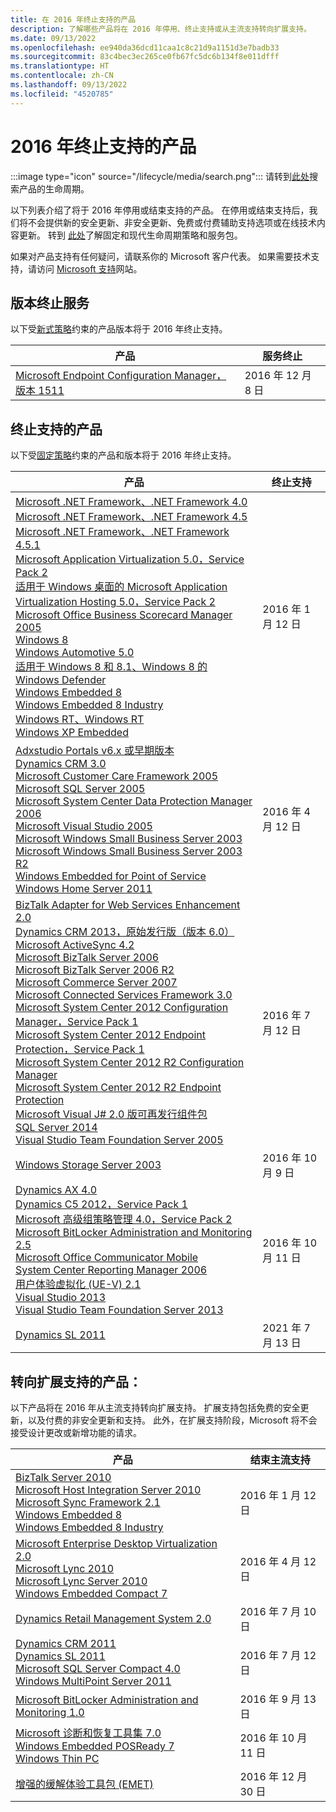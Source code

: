 ```yaml
---
title: 在 2016 年终止支持的产品
description: 了解哪些产品将在 2016 年停用、终止支持或从主流支持转向扩展支持。
ms.date: 09/13/2022
ms.openlocfilehash: ee940da36dcd11caa1c8c21d9a1151d3e7badb33
ms.sourcegitcommit: 83c4bec3ec265ce0fb67fc5dc6b134f8e011dfff
ms.translationtype: HT
ms.contentlocale: zh-CN
ms.lasthandoff: 09/13/2022
ms.locfileid: "4520785"
---
```

# <a name="products-ending-support-in-2016"></a>2016 年终止支持的产品

:::image type="icon" source="/lifecycle/media/search.png":::
请转到[此处](/lifecycle/products/)搜索产品的生命周期。

以下列表介绍了将于 2016 年停用或结束支持的产品。 在停用或结束支持后，我们将不会提供新的安全更新、非安全更新、免费或付费辅助支持选项或在线技术内容更新。 转到 [此处](/lifecycle/overview/product-end-of-support-overview)了解固定和现代生命周期策略和服务包。

如果对产品支持有任何疑问，请联系你的 Microsoft 客户代表。 如果需要技术支持，请访问 [Microsoft 支持](https://support.microsoft.com/contactus/?ws=support)网站。



## <a name="release-end-of-servicing"></a>版本终止服务

以下受[新式策略](/lifecycle/policies/modern)约束的产品版本将于 2016 年终止支持。

| 产品 | 服务终止 |
| --- | --- |
| [Microsoft Endpoint Configuration Manager，版本 1511](/lifecycle/products/microsoft-endpoint-configuration-manager?branch=live)<br> | 2016 年 12 月 8 日 |


## <a name="products-reaching-end-of-support"></a>终止支持的产品

以下受[固定策略](/lifecycle/policies/fixed)约束的产品和版本将于 2016 年终止支持。

| 产品 | 终止支持 |
| --- | --- |
| [Microsoft .NET Framework、.NET Framework 4.0](/lifecycle/products/microsoft-net-framework?branch=live)<br>[Microsoft .NET Framework、.NET Framework 4.5](/lifecycle/products/microsoft-net-framework?branch=live)<br>[Microsoft .NET Framework、.NET Framework 4.5.1](/lifecycle/products/microsoft-net-framework?branch=live)<br>[Microsoft Application Virtualization 5.0，Service Pack 2](/lifecycle/products/microsoft-application-virtualization-50?branch=live)<br>[适用于 Windows 桌面的 Microsoft Application Virtualization Hosting 5.0，Service Pack 2](/lifecycle/products/microsoft-application-virtualization-hosting-50?branch=live)<br>[Microsoft Office Business Scorecard Manager 2005](/lifecycle/products/microsoft-office-business-scorecard-manager-2005?branch=live)<br>[Windows 8](/lifecycle/products/windows-8?branch=live)<br>[Windows Automotive 5.0](/lifecycle/products/windows-automotive-50?branch=live)<br>[适用于 Windows 8 和 8.1、Windows 8 的 Windows Defender](/lifecycle/products/windows-defender-for-windows-8-and-81?branch=live)<br>[Windows Embedded 8](/lifecycle/products/windows-embedded-8?branch=live)<br>[Windows Embedded 8 Industry](/lifecycle/products/windows-embedded-8-industry?branch=live)<br>[Windows RT、Windows RT](/lifecycle/products/windows-rt?branch=live)<br>[Windows XP Embedded](/lifecycle/products/windows-xp-embedded?branch=live)<br> | 2016 年 1 月 12 日 |
| [Adxstudio Portals v6.x 或早期版本](/lifecycle/products/adxstudio-portals-v6x-or-prior?branch=live)<br>[Dynamics CRM 3.0](/lifecycle/products/dynamics-crm-30?branch=live)<br>[Microsoft Customer Care Framework 2005](/lifecycle/products/microsoft-customer-care-framework-2005?branch=live)<br>[Microsoft SQL Server 2005](/lifecycle/products/microsoft-sql-server-2005?branch=live)<br>[Microsoft System Center Data Protection Manager 2006](/lifecycle/products/microsoft-system-center-data-protection-manager-2006?branch=live)<br>[Microsoft Visual Studio 2005](/lifecycle/products/microsoft-visual-studio-2005?branch=live)<br>[Microsoft Windows Small Business Server 2003](/lifecycle/products/microsoft-windows-small-business-server-2003?branch=live)<br>[Microsoft Windows Small Business Server 2003 R2](/lifecycle/products/microsoft-windows-small-business-server-2003-r2-?branch=live)<br>[Windows Embedded for Point of Service](/lifecycle/products/windows-embedded-for-point-of-service?branch=live)<br>[Windows Home Server 2011](/lifecycle/products/windows-home-server-2011?branch=live)<br> | 2016 年 4 月 12 日 |
| [BizTalk Adapter for Web Services Enhancement 2.0](/lifecycle/products/biztalk-adapter-for-web-services-enhancement-20?branch=live)<br>[Dynamics CRM 2013，原始发行版（版本 6.0）](/lifecycle/products/dynamics-crm-2013?branch=live)<br>[Microsoft ActiveSync 4.2](/lifecycle/products/microsoft-activesync-42?branch=live)<br>[Microsoft BizTalk Server 2006](/lifecycle/products/microsoft-biztalk-server-2006?branch=live)<br>[Microsoft BizTalk Server 2006 R2](/lifecycle/products/microsoft-biztalk-server-2006-r2?branch=live)<br>[Microsoft Commerce Server 2007](/lifecycle/products/microsoft-commerce-server-2007?branch=live)<br>[Microsoft Connected Services Framework 3.0](/lifecycle/products/microsoft-connected-services-framework-30?branch=live)<br>[Microsoft System Center 2012 Configuration Manager，Service Pack 1](/lifecycle/products/microsoft-system-center-2012-configuration-manager?branch=live)<br>[Microsoft System Center 2012 Endpoint Protection，Service Pack 1](/lifecycle/products/microsoft-system-center-2012-endpoint-protection?branch=live)<br>[Microsoft System Center 2012 R2 Configuration Manager](/lifecycle/products/microsoft-system-center-2012-r2-configuration-manager?branch=live)<br>[Microsoft System Center 2012 R2 Endpoint Protection](/lifecycle/products/microsoft-system-center-2012-r2-endpoint-protection?branch=live)<br>[Microsoft Visual J# 2.0 版可再发行组件包](/lifecycle/products/microsoft-visual-j-version-20-redistributable-package?branch=live)<br>[SQL Server 2014](/lifecycle/products/sql-server-2014?branch=live)<br>[Visual Studio Team Foundation Server 2005](/lifecycle/products/microsoft-visual-studio-2005-team-foundation-server?branch=live)<br> | 2016 年 7 月 12 日 |
| [Windows Storage Server 2003](/lifecycle/products/windows-storage-server-2003?branch=live)<br> | 2016 年 10 月 9 日 |
| [Dynamics AX 4.0](/lifecycle/products/dynamics-ax-40?branch=live)<br>[Dynamics C5 2012，Service Pack 1](/lifecycle/products/dynamics-c5-2012?branch=live)<br>[Microsoft 高级组策略管理 4.0，Service Pack 2](/lifecycle/products/microsoft-advanced-group-policy-management-40?branch=live)<br>[Microsoft BitLocker Administration and Monitoring 2.5](/lifecycle/products/microsoft-bitlocker-administration-and-monitoring-25?branch=live)<br>[Microsoft Office Communicator Mobile](/lifecycle/products/microsoft-office-communicator-mobile?branch=live)<br>[System Center Reporting Manager 2006](/lifecycle/products/system-center-reporting-manager-2006?branch=live)<br>[用户体验虚拟化 (UE-V) 2.1](/lifecycle/products/user-experience-virtualization-uev-21?branch=live)<br>[Visual Studio 2013](/lifecycle/products/visual-studio-2013?branch=live)<br>[Visual Studio Team Foundation Server 2013](/lifecycle/products/visual-studio-team-foundation-server-2013?branch=live)<br> | 2016 年 10 月 11 日 |
| [Dynamics SL 2011](/lifecycle/products/dynamics-sl-2011?branch=live)<br> | 2021 年 7 月 13 日 |


## <a name="products-moving-to-extended-support"></a>转向扩展支持的产品：

以下产品将在 2016 年从主流支持转向扩展支持。 扩展支持包括免费的安全更新，以及付费的非安全更新和支持。 此外，在扩展支持阶段，Microsoft 将不会接受设计更改或新增功能的请求。

| 产品 | 结束主流支持 |
| --- | --- |
| [BizTalk Server 2010](/lifecycle/products/biztalk-server-2010?branch=live)<br>[Microsoft Host Integration Server 2010](/lifecycle/products/microsoft-host-integration-server-2010?branch=live)<br>[Microsoft Sync Framework 2.1](/lifecycle/products/microsoft-sync-framework-21?branch=live)<br>[Windows Embedded 8](/lifecycle/products/windows-embedded-8?branch=live)<br>[Windows Embedded 8 Industry](/lifecycle/products/windows-embedded-8-industry?branch=live)<br> | 2016 年 1 月 12 日 |
| [Microsoft Enterprise Desktop Virtualization 2.0](/lifecycle/products/microsoft-enterprise-desktop-virtualization-20?branch=live)<br>[Microsoft Lync 2010](/lifecycle/products/microsoft-lync-2010?branch=live)<br>[Microsoft Lync Server 2010](/lifecycle/products/microsoft-lync-server-2010?branch=live)<br>[Windows Embedded Compact 7](/lifecycle/products/windows-embedded-compact-7?branch=live)<br> | 2016 年 4 月 12 日 |
| [Dynamics Retail Management System 2.0](/lifecycle/products/dynamics-retail-management-system-20?branch=live)<br> | 2016 年 7 月 10 日 |
| [Dynamics CRM 2011](/lifecycle/products/dynamics-crm-2011?branch=live)<br>[Dynamics SL 2011](/lifecycle/products/dynamics-sl-2011?branch=live)<br>[Microsoft SQL Server Compact 4.0](/lifecycle/products/microsoft-sql-server-compact-40?branch=live)<br>[Windows MultiPoint Server 2011](/lifecycle/products/windows-multipoint-server-2011?branch=live)<br> | 2016 年 7 月 12 日 |
| [Microsoft BitLocker Administration and Monitoring 1.0](/lifecycle/products/microsoft-bitlocker-administration-and-monitoring-10?branch=live)<br> | 2016 年 9 月 13 日 |
| [Microsoft 诊断和恢复工具集 7.0](/lifecycle/products/microsoft-diagnostics-and-recovery-toolset-70?branch=live)<br>[Windows Embedded POSReady 7](/lifecycle/products/windows-embedded-posready-7?branch=live)<br>[Windows Thin PC](/lifecycle/products/windows-thin-pc?branch=live)<br> | 2016 年 10 月 11 日 |
| [增强的缓解体验工具包 (EMET)](/lifecycle/products/enhanced-mitigation-experience-toolkit-emet?branch=live)<br> | 2016 年 12 月 30 日 |
